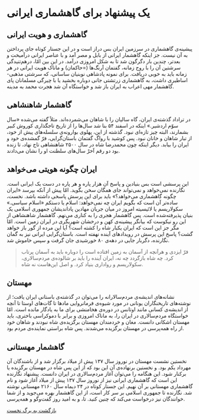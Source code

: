 # یک پیشنهاد برای گاهشماری ایرانی

## گاهشماری و هویت ایرانی

پیشینه‌ی گاهشماری در سرزمین ایران بس دراز است و در این جستار کوتاه جای پرداختن به آن نیست. جز اینکه گاهشمار ایرانی از بابل و مصر آمد و با عناصر ایرانی درآمیخت و بعدتر، چندین بار دگرگون شد تا به شکل امروزی درآمد. در این بین امّا، درهم‌تنیدگی سرشتین آن را با روح زمانه، گفتمان آرنگ‌ها (=حاکمان) و ماناک هویت ایرانی در هر زمانه باید به خوبی دریافت. برای نمونه پادشاهی نوبنیان ساسانی، که سرشتی مذهبی-اساطیری داشت، به گاهشماری زرتشتی جانی دوباره بخشید یا با چیرگی مسلمانان پای گاهشمار مهی اعراب به ایران باز شد و خواستگاه آن شد هجرت محمد به مدینه.

## گاهشمار شاهنشاهی

در تراداد گذشته‌ی ایران، گاه سالیان را با شاهان می‌شمرده‌اند. مثلاً گفته می‌شده «سال سوّم اردشیر.» اینکه در اسفند ۵۴ بنا شد سال‌ها را از تاریخ تاجگذاری کوروش کبیر بشمارند، البته چیز تازه‌ای نبود. گذشته از این، پهلوی بوارونه‌ی سلسله‌های پیش از خود، از تبار شاهان و خانان نبود. پس کوشید با رواگ گفتمان باستان‌گرایی، فرّ گمشده‌ی خود و ایران را بیابد. دیگر اینکه چون محمدرضا شاه در سال ۲۵۰۰ شاهنشاهی تاج نهاد، تا زنده بود دو رقم آخر‌ْ سال‌های سلطنت او را نشان می‌دادند.

## ایران چگونه هویتی می‌خواهد

این پرسشی است بس بنیادین و پاسخ آن هزار پاره و هر پاره در دست یک ایرانی است. نگارنده نمی‌خواهد و نمی‌تواند جای همگان سخن بگوید. امّا پیش از آنکه بپرسد «ایران چگونه گاهشماری می‌خواهد؟» باید برای این پرسش پاسخی داشته باشد. نخست، ساده‌تر آن است که بگویم ایران چه نمی‌خواهد: اسلام یا دستکم «اسلام سیاسی.» سکولاریسم یا لائیسیته امروز در میان جریان مهادین پاداندیشان جمهوری اسلامی یک بنیان پذیرفته‌شده است. پس گاهشمار هجری را به کناری می‌نهم. گاهشمار شاهنشاهی از این رو نیکوست که بیانگر پیشینه‌ی کهن و درخشان شهریگری در ایران زمین است. امّا مگر جز این است که ایران یکبار شاه را کشته است؟ آیا این مرده از گور باز خواهد گشت؟ پاسخ این پرسش در رویدادهای آینده نهفته است. باستان‌گرایی ایرانی نیز به گمان نگارنده، دگربار جایی در دهه‌ی ۸۰ خورشیدی جان گرفت و سپس خاموش شد.

> فرّ ایزدی و هرآنچه از آسمان به زمین افتاده است را دوباره باید به آسمان پرتاب کرد. چه شاه بازگردد چه نه، ایران آینده را باید بر شالوده‌ی مردم‌سالاری، سکولاریسم و رواداری بنیاد کرد. و اصل این‌هاست نه شاه.

## مهستان

نشانه‌های اندیشه‌ی مردم‌سالارانه را می‌توان در گذشته‌ی باستانی ایران یافت؛ از نوشته‌های تاریخنگاران یونانی در مورد شیوه‌ی فرمانروایی مادها تا گات‌های اوستا تا آنچه از اندیشه‌ی کسانی مانند اوتانس در دوره‌ی هخامنشی برای ما به یادگار مانده است. امّا خواستگاه مردم‌سالاری در ایران را، به ماناک امروزی و برابر با دموکراسی باختری، باید مهستان اشکانی دانست. مغان و خردمندان مهستان برگزیده‌ی شاه نبودند و شاهان خود از راه همه‌پرسی در مهستان برگزیده می‌شدند. پس شاه براستی نماینده‌ی مردم بود.

## گاهشمار مهستانی

نخستین نشست مهستان در نوروز سال ۱۳۷ پیش از میلاد برگزار شد و از باشندگان آن مهرداد یکم بود. و نخستین برنهاده‌ی آن این بود که از این پس شاه در مهستان برگزیده یا برکنار شود. این هنگامه را می‌توان آغاز مردم‌سالاری در ایران دانست. پیشنهاد نگارنده این است که گاهشماری ایرانی نیز از نوروز سال ۱۳۷ پیش از میلاد آغاز شود و نام گاهشماری مهستانی بر آن نهیم. این جستار کوتاه در ۲۴ دیماه سال ۲۱۶۰ مهستانی نوشته شد. نگارنده تا جمهوری اسلامی بر سر کار است، از این گاهشمار بهره می‌جوید و از شما خوانندگان نیز درخواست می‌کند که چنین کنید. تا، و به امید روز گفت‌وگو و همه‌پرسی.

[بازگشت به برگ نخست](/)